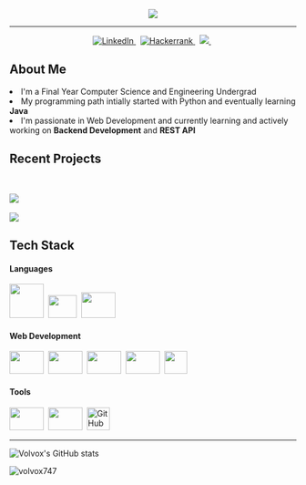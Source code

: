 
<p align="center">
  <img src="https://readme-typing-svg.herokuapp.com/?lines=Hey!+It's+Benson!;I'm+a+passionate+Web+Developer...;I'm+a+consistent+and+a+presistent+learner&font=Orbitron&center=true&width=800&height=50&size=30&color=ffb703">
</p>

<hr>

  
<p align="center">
  <a href="https://www.linkedin.com/in/benson-thomas-ab675118b/">
    <img src="https://img.shields.io/badge/LinkedIn-0077B5?style=for-the-badge&logo=linkedin&logoColor=white" alt="LinkedIn" />
  </a>&nbsp;
  <a href="https://www.hackerrank.com/bensoncr7?h_r=internal-search&hr_r=1">
    <img src="https://img.shields.io/badge/-Hackerrank-2EC866?style=for-the-badge&logo=HackerRank&logoColor=white" alt="Hackerrank" />
  </a>&nbsp;
  <a href="mailto:bensonthomascr7@gmail.com">
    <img  src="https://img.shields.io/badge/Gmail-D14836?style=for-the-badge&logo=gmail&logoColor=white" />
  </a>&nbsp;
</p>


## About Me

<li> I'm a Final Year Computer Science and Engineering Undergrad
<li> My programming path intially started with Python and eventually learning <b>Java</b>
<li> I'm passionate in Web Development and currently learning and actively working on <b>Backend Development</b> and <b>REST API</b>
  


  
## Recent Projects

 <p>
<!--   <div>
    <a href="https://github.com/volvox747/RestAPI">
      <img src="https://github-readme-stats.vercel.app/api/pin/?username=volvox747&repo=RestAPI&theme=tokyonight" />
    </a>
  </div> -->
  <br/>
  <div>
    <a href="https://github.com/volvox747/CureAI">
      <img src="https://github-readme-stats.vercel.app/api/pin/?username=volvox747&repo=CureAI&theme=tokyonight" />
    </a>
  </div>
    <br/>
    <a href="https://github.com/YuriDevAT/smart-shopping-list">
      <img src="https://github-readme-stats.vercel.app/api/pin/?username=volvox747&repo=newsHub&theme=tokyonight" />
    </a>
</p>



## Tech Stack

#### Languages

<img width="60px" height="60px" src="https://cdn.jsdelivr.net/gh/devicons/devicon/icons/java/java-original-wordmark.svg" />&nbsp;
<img width="50px" height="40px" src="https://cdn.jsdelivr.net/gh/devicons/devicon/icons/javascript/javascript-original.svg" />&nbsp;
<img width="60px" height="45px" src="https://cdn.jsdelivr.net/gh/devicons/devicon/icons/python/python-original-wordmark.svg" />&nbsp;

#### Web Development

<img width="60px" height="40px" src="https://cdn.jsdelivr.net/gh/devicons/devicon/icons/html5/html5-original.svg" />&nbsp;
<img width="60px" height="40px" src="https://cdn.jsdelivr.net/gh/devicons/devicon/icons/css3/css3-original.svg" />&nbsp;
<img width="60px" height="40px" src="https://cdn.jsdelivr.net/gh/devicons/devicon/icons/bootstrap/bootstrap-original.svg" />&nbsp;
<img width="60px" height="40px" src="https://cdn.jsdelivr.net/gh/devicons/devicon/icons/nodejs/nodejs-original.svg" />&nbsp;
<img width="40px" height="40px" src="https://github.com/volvox747/volvox747/blob/main/exjs.png" />&nbsp;

#### Tools

<img width="60px" height="40px" src="https://cdn.jsdelivr.net/gh/devicons/devicon/icons/git/git-original.svg" />&nbsp;
<img width="60px" height="40px" src="https://cdn.jsdelivr.net/gh/devicons/devicon/icons/vscode/vscode-original.svg" />&nbsp;
<img alt="GitHub" width="40px" src="https://github.com/YuriDevAT/YuriDevAT/blob/main/github_.png" />&nbsp;

<hr>

![Volvox's GitHub stats](https://github-readme-stats.vercel.app/api?username=volvox747&show_icons=true&theme=outrun)

<p> <img src="https://komarev.com/ghpvc/?username=volvox747" alt="volvox747" /> </p>

